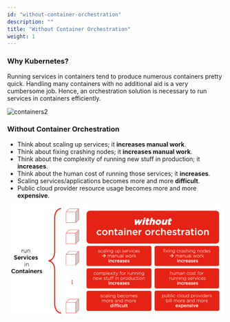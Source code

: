 ```yaml
---
id: "without-container-orchestration"
description: ""
title: "Without Container Orchestration"
weight: 1
---
```


### Why Kubernetes?

Running services in containers tend to produce numerous containers pretty quick. Handling many containers with no additional aid is a very cumbersome job. Hence, an orchestration solution is necessary to run services in containers efficiently.

![containers2](containers2.png)

### Without Container Orchestration

- Think about scaling up services; it **increases manual work**.
- Think about fixing crashing nodes; it **increases manual work**.
- Think about the complexity of running new stuff in production; it **increases**.
- Think about the human cost of running those services; it **increases**.
- Scaling services/applications becomes more and more **difficult**.
- Public cloud provider resource usage becomes more and more **expensive**.

![kubernetes](kubernetes.png)